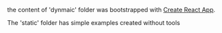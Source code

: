 the content of 'dynmaic' folder was bootstrapped with [Create React App](https://github.com/facebookincubator/create-react-app).

The 'static' folder has simple examples created without tools
